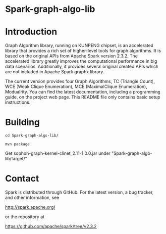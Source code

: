 # Spark-graph-algo-lib



Introduction
============

Graph Algorithm library, running on KUNPENG chipset, is an accelerated library that provides a rich set of higher-level tools for graph algorithms. It is based on the original APIs from Apache Spark version 2.3.2. The accelerated library greatly improves the computational performance in big data scenarios. Additionally, it provides several original created APIs which are not included in Apache Spark graphx library.

The current version provides four Graph Algorithms, TC (Triangle Count), WCE (Weak Clique Enumeration), MCE (MaximalClique Enumeration), Modualrity. You can find the latest documentation, including a programming guide, on the project web page. This README file only contains basic setup instructions.





Building
========

    cd Spark-graph-algo-lib/
 
    mvn package

 
 Get sophon-graph-kernel-clinet_2.11-1.0.0.jar under "Spark-graph-algo-lib/target/"
 


Contact
=======

Spark is distributed through GitHub. For the latest version, a bug tracker,
and other information, see

  http://spark.apache.org/

or the repository at

  https://github.com/apache/spark/tree/v2.3.2

